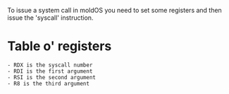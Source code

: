 To issue a system call in moldOS you need to set some registers and then issue the 'syscall' instruction.

# Table o' registers
    - RDX is the syscall number
    - RDI is the first argument
    - RSI is the second argument
    - R8 is the third argument
